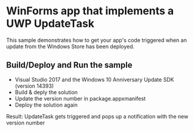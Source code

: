 ﻿# WinForms app that implements a UWP UpdateTask

This sample demonstrates how to get your app's code triggered when an update from the Windows Store has been deployed.


Build/Deploy and Run the sample
-------------------------------

 - Visual Studio 2017 and the Windows 10 Anniversary Update SDK (version 14393)
 - Build & deply the solution
 - Update the version number in package.appxmanifest
 - Deploy the solution again

Result: UpdateTask gets triggered and pops up a notification with the new version number


